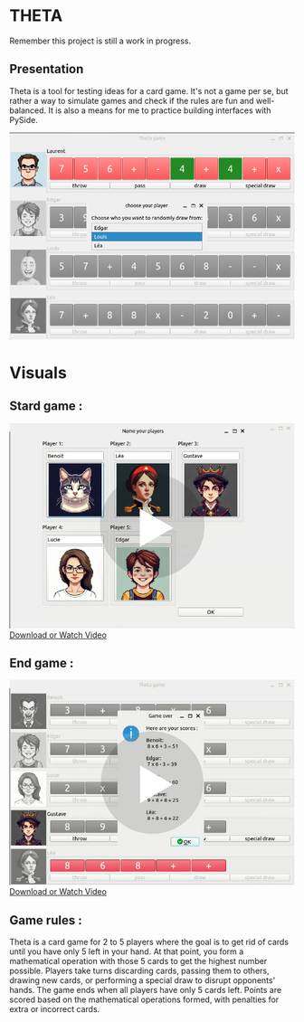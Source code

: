 # THETA

Remember this project is still a work in progress.

## Presentation

Theta is a tool for testing ideas for a card game. It's not a game per se, but rather a way to simulate games and check if the rules are fun and well-balanced. 
It is also a means for me to practice building interfaces with PySide.

![Image Description](resources/readme_medias/Game_window.png)

# Visuals

## Stard game :

[![Video Thumbnail](resources/readme_medias/thumbnail_start_game.png)](resources/readme_medias/video_sart_game.webm)
[Download or Watch Video](resources/readme_medias/video_sart_game.webm)

## End game :

[![Video Thumbnail](resources/readme_medias/thumbnail_end_game.png)](resources/readme_medias/video_end_game.webm)
[Download or Watch Video](resources/readme_medias/video_end_game.webm)

## Game rules :

Theta is a card game for 2 to 5 players where the goal is to get rid of cards until you have only 5 left in your hand. At that point, you form a mathematical operation with those 5 cards to get the highest number possible. Players take turns discarding cards, passing them to others, drawing new cards, or performing a special draw to disrupt opponents' hands. The game ends when all players have only 5 cards left. Points are scored based on the mathematical operations formed, with penalties for extra or incorrect cards.

